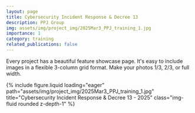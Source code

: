 ```yaml
---
layout: page
title: Cybersecurity Incident Response & Decree 13
description: PPJ Group
img: assets/img/project_img/2025Mar3_PPJ_training_1.jpg
importance: 1
category: training
related_publications: false
---
```


Every project has a beautiful feature showcase page.
It's easy to include images in a flexible 3-column grid format.
Make your photos 1/3, 2/3, or full width.

<div class="row">
    <div>
        {% include figure.liquid loading="eager" path="assets/img/project_img/2025Mar3_PPJ_training_1.jpg" title="Cybersecurity Incident Response & Decree 13 - 2025" class="img-fluid rounded z-depth-1" %}
    </div>
</div>
